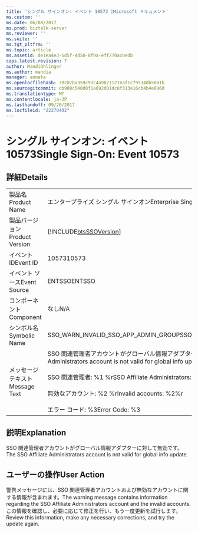 ```yaml
---
title: 'シングル サインオン: イベント 10573 |Microsoft ドキュメント'
ms.custom: ''
ms.date: 06/08/2017
ms.prod: biztalk-server
ms.reviewer: ''
ms.suite: ''
ms.tgt_pltfrm: ''
ms.topic: article
ms.assetid: de1ea4e3-5d5f-4d50-8f9a-eff270ac0edb
caps.latest.revision: 7
author: MandiOhlinger
ms.author: mandia
manager: anneta
ms.openlocfilehash: 39c07ba359c93c4a98211216af1c795340b5801b
ms.sourcegitcommit: cb908c540d8f1a692d01dc8f313e16cb4b4e696d
ms.translationtype: MT
ms.contentlocale: ja-JP
ms.lasthandoff: 09/20/2017
ms.locfileid: "22270402"
---
```

# <a name="single-sign-on-event-10573"></a><span data-ttu-id="35a15-102">シングル サインオン: イベント 10573</span><span class="sxs-lookup"><span data-stu-id="35a15-102">Single Sign-On: Event 10573</span></span>
## <a name="details"></a><span data-ttu-id="35a15-103">詳細</span><span class="sxs-lookup"><span data-stu-id="35a15-103">Details</span></span>  
  
|||  
|-|-|  
|<span data-ttu-id="35a15-104">製品名</span><span class="sxs-lookup"><span data-stu-id="35a15-104">Product Name</span></span>|<span data-ttu-id="35a15-105">エンタープライズ シングル サインオン</span><span class="sxs-lookup"><span data-stu-id="35a15-105">Enterprise Single Sign-On</span></span>|  
|<span data-ttu-id="35a15-106">製品バージョン</span><span class="sxs-lookup"><span data-stu-id="35a15-106">Product Version</span></span>|[!INCLUDE[btsSSOVersion](../includes/btsssoversion-md.md)]|  
|<span data-ttu-id="35a15-107">イベント ID</span><span class="sxs-lookup"><span data-stu-id="35a15-107">Event ID</span></span>|<span data-ttu-id="35a15-108">10573</span><span class="sxs-lookup"><span data-stu-id="35a15-108">10573</span></span>|  
|<span data-ttu-id="35a15-109">イベント ソース</span><span class="sxs-lookup"><span data-stu-id="35a15-109">Event Source</span></span>|<span data-ttu-id="35a15-110">ENTSSO</span><span class="sxs-lookup"><span data-stu-id="35a15-110">ENTSSO</span></span>|  
|<span data-ttu-id="35a15-111">コンポーネント</span><span class="sxs-lookup"><span data-stu-id="35a15-111">Component</span></span>|<span data-ttu-id="35a15-112">なし</span><span class="sxs-lookup"><span data-stu-id="35a15-112">N/A</span></span>|  
|<span data-ttu-id="35a15-113">シンボル名</span><span class="sxs-lookup"><span data-stu-id="35a15-113">Symbolic Name</span></span>|<span data-ttu-id="35a15-114">SSO_WARN_INVALID_SSO_APP_ADMIN_GROUP</span><span class="sxs-lookup"><span data-stu-id="35a15-114">SSO_WARN_INVALID_SSO_APP_ADMIN_GROUP</span></span>|  
|<span data-ttu-id="35a15-115">メッセージ テキスト</span><span class="sxs-lookup"><span data-stu-id="35a15-115">Message Text</span></span>|<span data-ttu-id="35a15-116">SSO 関連管理者アカウントがグローバル情報アダプターに対して無効です。%r</span><span class="sxs-lookup"><span data-stu-id="35a15-116">The SSO Affiliate Administrators account is not valid for global info update.%r</span></span><br /><br /> <span data-ttu-id="35a15-117">SSO 関連管理者: %1 %r</span><span class="sxs-lookup"><span data-stu-id="35a15-117">SSO Affiliate Administrators: %1%r</span></span><br /><br /> <span data-ttu-id="35a15-118">無効なアカウント: %2 %r</span><span class="sxs-lookup"><span data-stu-id="35a15-118">Invalid accounts: %2%r</span></span><br /><br /> <span data-ttu-id="35a15-119">エラー コード: %3</span><span class="sxs-lookup"><span data-stu-id="35a15-119">Error Code: %3</span></span>|  
  
## <a name="explanation"></a><span data-ttu-id="35a15-120">説明</span><span class="sxs-lookup"><span data-stu-id="35a15-120">Explanation</span></span>  
 <span data-ttu-id="35a15-121">SSO 関連管理者アカウントがグローバル情報アダプターに対して無効です。</span><span class="sxs-lookup"><span data-stu-id="35a15-121">The SSO Affiliate Administrators account is not valid for global info update.</span></span>  
  
## <a name="user-action"></a><span data-ttu-id="35a15-122">ユーザーの操作</span><span class="sxs-lookup"><span data-stu-id="35a15-122">User Action</span></span>  
 <span data-ttu-id="35a15-123">警告メッセージには、SSO 関連管理者アカウントおよび無効なアカウントに関する情報が含まれます。</span><span class="sxs-lookup"><span data-stu-id="35a15-123">The warning message contains information regarding the SSO Affiliate Administrators account and the invalid accounts.</span></span> <span data-ttu-id="35a15-124">この情報を確認し、必要に応じて修正を行い、もう一度更新を試行します。</span><span class="sxs-lookup"><span data-stu-id="35a15-124">Review this information, make any necessary corrections, and try the update again.</span></span>